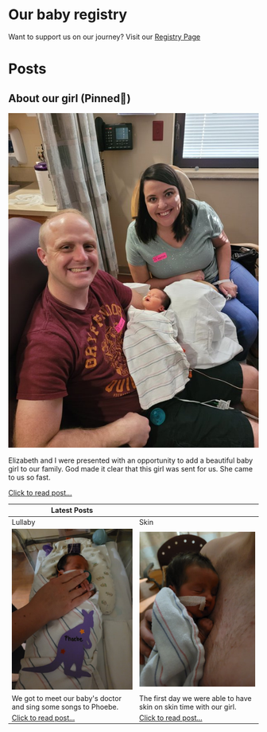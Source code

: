 <!-- # Photos
If you are just here for photos, you will find them throughout the site, But you can also view all of the photos/videos in my google drive link. we will continue to add photos and videos every day.

[Click here for all google drive photos](https://drive.google.com/drive/u/0/folders/1er6h1sBKArrKzIAYFiDsrEpOqSbdnln6) -->

# Our baby registry
Want to support us on our journey? Visit our [Registry Page](/registry)


# Posts

## About our girl (Pinned📌)
[![First Family Photo](/images/April-13-2022/20220413_172133.jpg)](/blog/about-phoebe)

Elizabeth and I were presented with an opportunity to add a beautiful baby girl to our family. God made it clear that this girl was sent for us. She came to us so fast.

[Click to read post...](/blog/about-phoebe)



| Latest Posts      |  |
| ----------- | ----------- |
| Lullaby      | Skin       |
| [![photo](/images/April-15-2022/20220415_220630.jpg)](/blog/lullaby)   | [![baby on chest](/images/April-14-2022/skin.jpg)](/blog/skin)        |
| We got to meet our baby's doctor and sing some songs to Phoebe.   | The first day we were able to have skin on skin time with our girl.        |
| [Click to read post...](/blog/lullaby)   | [Click to read post...](/blog/skin)        |








